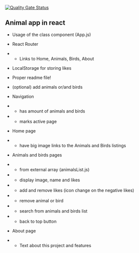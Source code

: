[![Quality Gate Status](https://sonarcloud.io/api/project_badges/measure?project=Team2CICD_Animals_SonarCloud&metric=alert_status)](https://sonarcloud.io/summary/new_code?id=Team2CICD_Animals_SonarCloud)

## Animal app in react

- Usage of the class component (App.js)

- React Router

- - Links to Home, Animals, Birds, About
- LocalStorage for storing likes

- Proper readme file!

- (optional) add animals or/and birds

- Navigation

- - has amount of animals and birds
- - marks active page

- Home page

- - have big image links to the Animals and Birds listings

- Animals and birds pages

- - from external array (animalsList.js)
- - display image, name and likes
- - add and remove likes (icon change on the negative likes)
- - remove animal or bird
- - search from animals and birds list
- - back to top button

- About page

- - Text about this project and features
